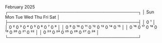 February 2025
┌───────────────────────────────────────────┐
│   Sun   Mon   Tue   Wed   Thu   Fri   Sat │
├───────────────────────────────────────────┤
│                                       0 ¹ │
│   0 ²   0 ³   0 ⁴   0 ⁵   0 ⁶   0 ⁷   0 ⁸ │
│   0 ⁹  0 ¹⁰  0 ¹¹  0 ¹²  0 ¹³  0 ¹⁴  0 ¹⁵ │
│  0 ¹⁶  0 ¹⁷  0 ¹⁸  0 ¹⁹  0 ²⁰  0 ²¹  0 ²² │
│  0 ²³  0 ²⁴  0 ²⁵  0 ²⁶  0 ²⁷  0 ²⁸       │
└───────────────────────────────────────────┘